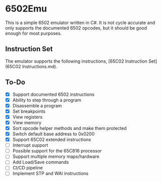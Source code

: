 # 6502Emu

This is a simple 6502 emulator written in C#. It is not cycle accurate and only supports the documented 6502 opcodes, but it should
be good enough for most purposes.

## Instruction Set

The emulator supports the following instructions, [65C02 Instruction Set](65C02 Instructions.md).

## To-Do

- [x] Support documented 6502 instructions
- [x] Ability to step through a program
- [x] Disassemble a program
- [x] Set breakpoints
- [x] View registers
- [x] View memory
- [x] Sort opcode helper methods and make them protected
- [x] Switch default base address to 0x0200
- [x] Support 65C02 extended instructions
- [ ] Interrupt support
- [ ] Possible support for the 65C816 processor
- [ ] Support multiple memory maps/hardware
- [ ] Add Load/Save commands
- [ ] CI/CD pipeline
- [ ] Implement STP and WAI instructions
